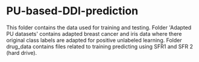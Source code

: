 # PU-based-DDI-prediction
This folder contains the data used for training and testing.
Folder 'Adapted PU datasets' contains adapted breast cancer and iris data
        where there original class labels are adapted for positive unlabeled learning. 
Folder drug_data contains files related to training predicting using SFR1 and SFR 2 (hard drive).

